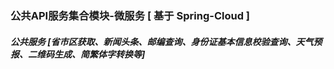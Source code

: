 ### 公共API服务集合模块-微服务  [ 基于 Spring-Cloud ]

##### 公共服务 [省市区获取、新闻头条、邮编查询、身份证基本信息校验查询、天气预报、二维码生成、简繁体字转换等]